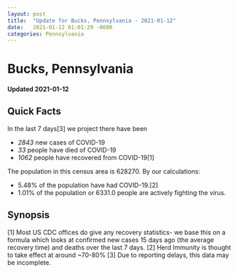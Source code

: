 ```yaml
---
layout: post
title:  "Update for Bucks, Pennsylvania - 2021-01-12"
date:   2021-01-12 01:01:29 -0600
categories: Pennsylvania
---
```


# Bucks, Pennsylvania
#### Updated 2021-01-12

## Quick Facts

In the last 7 days[3] we project there have been
- *2843* new cases of COVID-19
- *33* people have died of COVID-19
- *1062* people have recovered from COVID-19[1]

The population in this census area is 628270. By our calculations:
- 5.48% of the population have had COVID-19.[2]
- 1.01% of the population or 6331.0 people are actively fighting the virus.

## Synopsis




[1] Most US CDC offices do give any recovery statistics- we base this on a formula which looks at confirmed new cases
15 days ago (the average recovery time) and deaths over the last 7 days.
[2] Herd Immunity is thought to take effect at around ~70-80%
[3] Due to reporting delays, this data may be incomplete. 
    